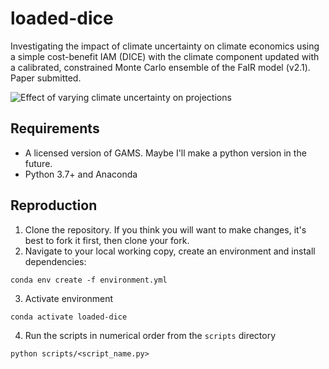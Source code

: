 # loaded-dice
Investigating the impact of climate uncertainty on climate economics using a simple cost-benefit IAM (DICE) with the climate component updated with a calibrated, constrained Monte Carlo ensemble of the FaIR model (v2.1). Paper submitted.

![Effect of varying climate uncertainty on projections](../figures/projections_scc_ecs.png?raw=True)

## Requirements
- A licensed version of GAMS. Maybe I'll make a python version in the future.
- Python 3.7+ and Anaconda

## Reproduction
1. Clone the repository. If you think you will want to make changes, it's best to fork it first, then clone your fork.
2. Navigate to your local working copy, create an environment and install dependencies:

`conda env create -f environment.yml`

3. Activate environment

`conda activate loaded-dice`

4. Run the scripts in numerical order from the `scripts` directory

`python scripts/<script_name.py>`
